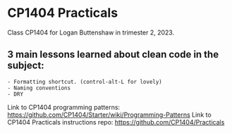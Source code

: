 # CP1404 Practicals

Class CP1404 for Logan Buttenshaw in trimester 2, 2023.

## 3 main lessons learned about clean code in the subject:

    - Formatting shortcut. (control-alt-L for lovely)
    - Naming conventions 
    - DRY

Link to CP1404 programming patterns: https://github.com/CP1404/Starter/wiki/Programming-Patterns
Link to CP1404 Practicals instructions repo: https://github.com/CP1404/Practicals 